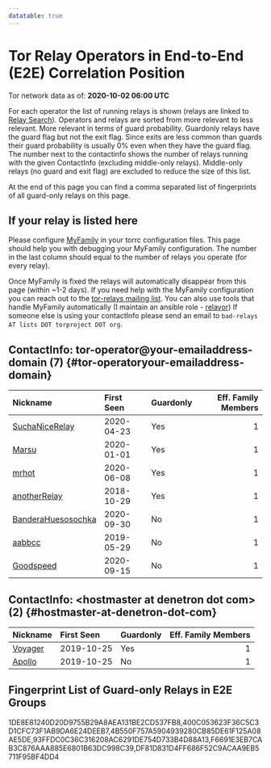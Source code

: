 ```yaml
---
datatable: true
---
```



# Tor Relay Operators in End-to-End (E2E) Correlation Position

Tor network data as of: **2020-10-02 06:00 UTC**

For each operator the list of running relays is shown (relays are linked to [Relay Search](https://metrics.torproject.org/rs.html)).
Operators and relays are sorted from more relevant to less relevant. More relevant in terms of guard probability.
Guardonly relays have the guard flag but not the exit flag.
Since exits are less common than guards their guard probability is usually 0% even when they have the guard flag.
The number next to the contactinfo shows the number of relays running with the given ContactInfo (excluding middle-only relays).
Middle-only relays (no guard and exit flag) are excluded to reduce the size of this list.

At the end of this page you can find a comma separated list of fingerprints of all guard-only relays on this page.

## If your relay is listed here
Please configure [MyFamily](https://www.torproject.org/docs/tor-manual.html.en#MyFamily) in your torrc configuration files.
This page should help you with debugging your MyFamily configuration. The number in the last column should equal to the number of
relays you operate (for every relay).

Once MyFamily is fixed the relays will automatically disappear from this page (within ~1-2 days).
If you need help with the MyFamily configuration you can reach out to the
[tor-relays mailing list](https://lists.torproject.org/cgi-bin/mailman/listinfo/tor-relays).
You can also use tools that handle MyFamily automatically (I maintain an ansible role - 
[relayor](https://medium.com/@nusenu/deploying-tor-relays-with-ansible-6612593fa34d))
If someone else is using your contactInfo please send an email to ```bad-relays AT lists DOT torproject DOT org```.


## ContactInfo: tor-operator@your-emailaddress-domain (7) {#tor-operatoryour-emailaddress-domain}

| Nickname                                                                                                      | First Seen   | Guardonly   |   Eff. Family Members |
|:--------------------------------------------------------------------------------------------------------------|:-------------|:------------|----------------------:|
| [SuchaNiceRelay](https://metrics.torproject.org/rs.html#details/93FFDC0C36C316208AC6291DE754D733B4D88A13)     | 2020-04-23   | Yes         |                     1 |
| [Marsu](https://metrics.torproject.org/rs.html#details/1DE8E81240D20D9755B29A8AEA131BE2CD537FB8)              | 2020-01-01   | Yes         |                     1 |
| [mrhot](https://metrics.torproject.org/rs.html#details/4B550F757A5904939280CB85DE61F125A08AE5DE)              | 2020-06-08   | Yes         |                     1 |
| [anotherRelay](https://metrics.torproject.org/rs.html#details/F6691E3EB7CAB3C876AAA885E6801B63DC998C39)       | 2018-10-29   | Yes         |                     1 |
| [BanderaHuesosochka](https://metrics.torproject.org/rs.html#details/304B186CC793A0BA6E63C2D360C99D500DBDB9E4) | 2020-09-30   | No          |                     1 |
| [aabbcc](https://metrics.torproject.org/rs.html#details/E7C1FAFB7525149A0E911512F511D942BA5EEAAF)             | 2019-05-29   | No          |                     1 |
| [Goodspeed](https://metrics.torproject.org/rs.html#details/F311EFECFF1EA0E05D0B7F35CCF056AB5142B5BE)          | 2020-09-15   | No          |                     1 |

## ContactInfo: &lt;hostmaster at denetron dot com&gt; (2) {#hostmaster-at-denetron-dot-com}

| Nickname                                                                                           | First Seen   | Guardonly   |   Eff. Family Members |
|:---------------------------------------------------------------------------------------------------|:-------------|:------------|----------------------:|
| [Voyager](https://metrics.torproject.org/rs.html#details/DF81D831D4FF686F52C9ACAA9EB5711F95BF4DD4) | 2019-10-25   | Yes         |                     1 |
| [Apollo](https://metrics.torproject.org/rs.html#details/71840F45C2478347B872321066F9805D1A1B79FD)  | 2019-10-25   | No          |                     1 |


## Fingerprint List of Guard-only Relays in E2E Groups

1DE8E81240D20D9755B29A8AEA131BE2CD537FB8,400C053623F36C5C3D1CFC73F1AB9DA6E24DEEB7,4B550F757A5904939280CB85DE61F125A08AE5DE,93FFDC0C36C316208AC6291DE754D733B4D88A13,F6691E3EB7CAB3C876AAA885E6801B63DC998C39,DF81D831D4FF686F52C9ACAA9EB5711F95BF4DD4